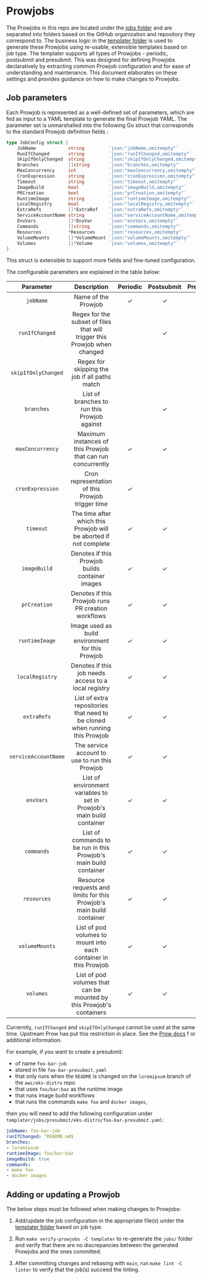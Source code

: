 # Prowjobs

The Prowjobs in this repo are located under the [jobs folder](../jobs) and are separated into folders based on the GitHub organization and repository they correspond to. The business logic in the [templater folder](../templater) is used to generate these Prowjobs using re-usable, extensible templates based on job type. The templater supports all types of Prowjobs - periodic, postsubmit and presubmit. This was designed for defining Prowjobs declaratively by extracting common Prowjob configuration and for ease of understanding and maintenance. This document elaborates on these settings and provides guidance on how to make changes to Prowjobs.

## Job parameters

Each Prowjob is represented as a well-defined set of parameters, which are fed as input to a YAML template to generate the final Prowjob YAML. The parameter set is unmarshalled into the following Go struct that corresponds to the standard Prowjob definition fields :
```go
type JobConfig struct {
	JobName            string         `json:"jobName,omitempty"`
	RunIfChanged       string         `json:"runIfChanged,omitempty"`
	SkipIfOnlyChanged  string         `json:"skipIfOnlyChanged,omitempty"`
	Branches           []string       `json:"branches,omitempty"`
	MaxConcurrency     int            `json:"maxConcurrency,omitempty"`
	CronExpression     string         `json:"cronExpression,omitempty"`
	Timeout            string         `json:"timeout,omitempty"`
	ImageBuild         bool           `json:"imageBuild,omitempty"`
	PRCreation         bool           `json:"prCreation,omitempty"`
	RuntimeImage       string         `json:"runtimeImage,omitempty"`
	LocalRegistry      bool           `json:"localRegistry,omitempty"`
	ExtraRefs          []*ExtraRef    `json:"extraRefs,omitempty"`
	ServiceAccountName string         `json:"serviceAccountName,omitempty"`
	EnvVars            []*EnvVar      `json:"envVars,omitempty"`
	Commands           []string       `json:"commands,omitempty"`
	Resources          *Resources     `json:"resources,omitempty"`
	VolumeMounts       []*VolumeMount `json:"volumeMounts,omitempty"`
	Volumes            []*Volume      `json:"volumes,omitempty"`
}
```
This struct is extensible to support more fields and fine-tuned configuration.

The configurable parameters are explained in the table below:

| Parameter | Description | Periodic | Postsubmit | Presubmit |
| :---: | :---: | :---: | :---: | :---: |
| `jobName` | Name of the Prowjob | ✓ | ✓ | ✓ |
| `runIfChanged` | Regex for the subset of files that will trigger this Prowjob when changed |  | ✓ | ✓ |
| `skipIfOnlyChanged` | Regex for skipping the job if all paths match |  |  | ✓ |
| `branches` | List of branches to run this Prowjob against |   | ✓ | ✓ |
| `maxConcurrency` | Maximum instances of this Prowjob that can run concurrently | ✓ | ✓ | ✓ |
| `cronExpression` | Cron representation of this Prowjob trigger time | ✓ |   |   |
| `timeout` | The time after which this Prowjob will be aborted if not complete | ✓ | ✓ | ✓ |
| `imageBuild` | Denotes if this Prowjob builds container images | ✓ | ✓ | ✓ |
| `prCreation` | Denotes if this Prowjob runs PR creation workflows | ✓ | ✓ | ✓ |
| `runtimeImage` | Image used as build environment for this Prowjob | ✓ | ✓ | ✓ |
| `localRegistry` | Denotes if this job needs access to a local registry | ✓ | ✓ | ✓ |
| `extraRefs` | List of extra repositories that need to be cloned when running this Prowjob | ✓ | ✓ | ✓ |
| `serviceAccountName` | The service account to use to run this Prowjob | ✓ | ✓ | ✓ |
| `envVars` | List of environment variables to set in Prowjob's main build container | ✓ | ✓ | ✓ |
| `commands` | List of commands to be run in this Prowjob's main build container | ✓ | ✓ | ✓ |
| `resources` | Resource requests and limits for this Prowjob's main build container | ✓ | ✓ | ✓ |
| `volumeMounts` | List of pod volumes to mount into each container in this Prowjob | ✓ | ✓ | ✓ |
| `volumes` | List of pod volumes that can be mounted by this Prowjob's containers | ✓ | ✓ | ✓ |

Currerntly, `runIfChanged` and `skipIfOnlyChanged` cannot be used at the same time. Upstream Prow
has put this restriction in place. See the 
[Prow docs](https://github.com/kubernetes/test-infra/blob/master/prow/jobs.md#standard-triggering-and-execution-behavior-for-jobs) f
or additional information.

For example, if you want to create a presubmit:
* of name `foo-bar-job`
* stored in file `foo-bar-presubmit.yaml`
* that only runs when the `README` is changed on the `loremipsum` branch of the `aws/eks-distro` repo
* that uses `foo/bar:baz` as the runtime image
* that runs image build workflows
* that runs the commands `make foo` and `docker images`,

then you will need to add the following configuration under `templater/jobs/presubmit/eks-distro/foo-bar-presubmit.yaml`:

```yaml
jobName: foo-bar-job
runIfChanged: ^README.md$
branches:
- loremipsum
runtimeImage: foo/bar:baz
imageBuild: true
commands:
- make foo
- docker images
```


## Adding or updating a Prowjob

The below steps must be followed when making changes to Prowjobs:
1. Add/update the job configuration in the appropriate file(s) under the [templater folder](../templater/jobs) based on job type.

2. Run `make verify-prowjobs -C templater` to re-generate the `jobs/` folder and verify that there are no
   discrepancies between the generated Prowjobs and the ones committed.

3. After committing changes and rebasing with `main`, run `make lint -C linter` to verify that the job(s) succeed the linting.

